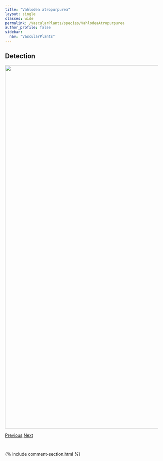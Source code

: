 ```yaml
---
title: "Vahlodea atropurpurea"
layout: single
classes: wide
permalink: /VascularPlants/species/VahlodeaAtropurpurea
author_profile: false
sidebar:
  nav: "VascularPlants"
---
```


<h2>Detection</h2>

<a href="https://drive.google.com/uc?export=view&id=1a8NRpu4YihZIJC1Ad4j_eTNj-PXmWIjs">
<img src="https://drive.google.com/uc?export=view&id=1a8NRpu4YihZIJC1Ad4j_eTNj-PXmWIjs" height = "1200" width = "800">
</a>


<a href="/DevelopmentWebsite/VascularPlants/species/VacciniumVitisIdaea" class="pagination--pager" title="Bog Cranberry">Previous</a> <a href="/DevelopmentWebsite/VascularPlants/species/ValerianaDioica" class="pagination--pager" title="Valeriana dioica">Next</a>

<p>&nbsp;</p>

{% include comment-section.html %}
